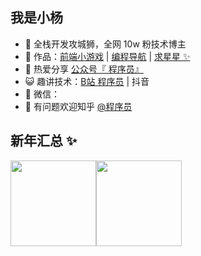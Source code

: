 ## 我是小杨

- 🐧 全栈开发攻城狮，全网 10w 粉技术博主
- 🏡 作品：<a href="https://yangcidev.github.io" target="_blank">前端小游戏</a> | <a href="https://www.code-nav.cn" target="_blank">编程导航</a> | <a href="https://github.com/liyupi/free-programming-resources" target="_blank">求星星 ✨</a>
- 🌱 热爱分享 <a href="" target="_blank">公众号『 程序员』</a>
- 😺 趣讲技术：<a href="https://space.bilibili.com/12890453" target="_blank">B站 程序员</a> | 抖音 
- 💬 微信：
- 🤔 有问题欢迎知乎 <a href="https://www.zhihu.com/people/yupi-31-97" target="_blank">@程序员</a>

## 新年汇总 ✨

<img align="" height="137px" src="https://github-readme-stats.vercel.app/api?username=liyupi&hide_title=true&hide_border=true&show_icons=true&include_all_commits=true&line_height=21&bg_color=0,EC6C6C,FFD479,FFFC79,73FA79&theme=graywhite&locale=cn" /><img align="" height="137px" src="https://github-readme-stats.vercel.app/api/top-langs/?username=liyupi&hide_title=true&hide_border=true&layout=compact&bg_color=0,73FA79,73FDFF,D783FF&theme=graywhite&locale=cn" />

